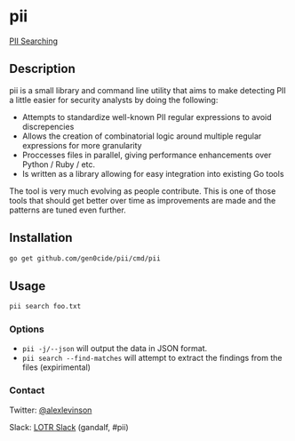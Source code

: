 # pii

[PII Searching](http://www.celwalls.com/wallpapers/large/1961.jpg)

## Description

pii is a small library and command line utility that aims to make detecting PII a little easier for security analysts by doing the following:

- Attempts to standardize well-known PII regular expressions to avoid discrepencies
- Allows the creation of combinatorial logic around multiple regular expressions for more granularity
- Proccesses files in parallel, giving performance enhancements over Python / Ruby / etc.
- Is written as a library allowing for easy integration into existing Go tools

The tool is very much evolving as people contribute. This is one of those tools that should get better over time as improvements are made and the patterns are tuned even further.

## Installation

```sh
go get github.com/gen0cide/pii/cmd/pii
```

## Usage

```sh
pii search foo.txt
```

### Options

- `pii -j/--json` will output the data in JSON format.
- `pii search --find-matches` will attempt to extract the findings from the files (expirimental)

### Contact

Twitter: [@alexlevinson](https://twitter.com/alexlevinson)

Slack: [LOTR Slack](https://slofile.com/slack/lotr) (gandalf, #pii)
